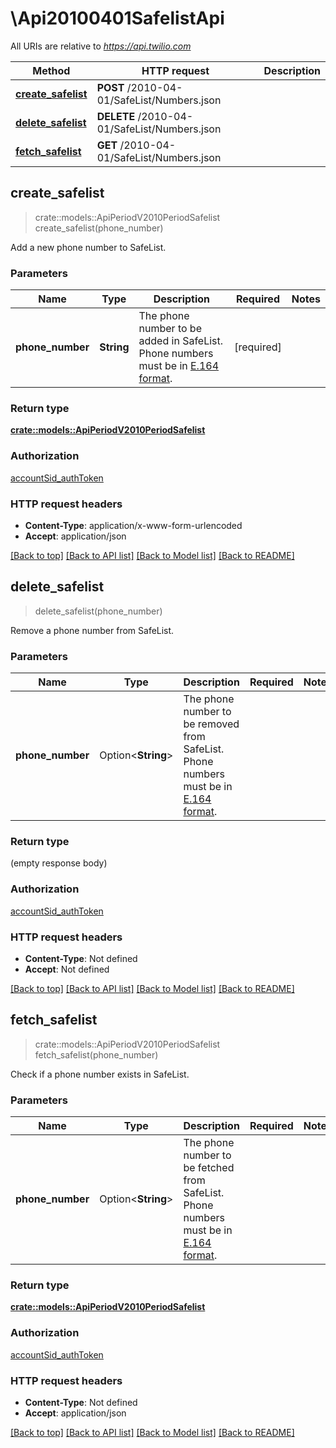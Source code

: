 # \Api20100401SafelistApi

All URIs are relative to *https://api.twilio.com*

Method | HTTP request | Description
------------- | ------------- | -------------
[**create_safelist**](Api20100401SafelistApi.md#create_safelist) | **POST** /2010-04-01/SafeList/Numbers.json | 
[**delete_safelist**](Api20100401SafelistApi.md#delete_safelist) | **DELETE** /2010-04-01/SafeList/Numbers.json | 
[**fetch_safelist**](Api20100401SafelistApi.md#fetch_safelist) | **GET** /2010-04-01/SafeList/Numbers.json | 



## create_safelist

> crate::models::ApiPeriodV2010PeriodSafelist create_safelist(phone_number)


Add a new phone number to SafeList.

### Parameters


Name | Type | Description  | Required | Notes
------------- | ------------- | ------------- | ------------- | -------------
**phone_number** | **String** | The phone number to be added in SafeList. Phone numbers must be in [E.164 format](https://www.twilio.com/docs/glossary/what-e164). | [required] |

### Return type

[**crate::models::ApiPeriodV2010PeriodSafelist**](api.v2010.safelist.md)

### Authorization

[accountSid_authToken](../README.md#accountSid_authToken)

### HTTP request headers

- **Content-Type**: application/x-www-form-urlencoded
- **Accept**: application/json

[[Back to top]](#) [[Back to API list]](../README.md#documentation-for-api-endpoints) [[Back to Model list]](../README.md#documentation-for-models) [[Back to README]](../README.md)


## delete_safelist

> delete_safelist(phone_number)


Remove a phone number from SafeList.

### Parameters


Name | Type | Description  | Required | Notes
------------- | ------------- | ------------- | ------------- | -------------
**phone_number** | Option<**String**> | The phone number to be removed from SafeList. Phone numbers must be in [E.164 format](https://www.twilio.com/docs/glossary/what-e164). |  |

### Return type

 (empty response body)

### Authorization

[accountSid_authToken](../README.md#accountSid_authToken)

### HTTP request headers

- **Content-Type**: Not defined
- **Accept**: Not defined

[[Back to top]](#) [[Back to API list]](../README.md#documentation-for-api-endpoints) [[Back to Model list]](../README.md#documentation-for-models) [[Back to README]](../README.md)


## fetch_safelist

> crate::models::ApiPeriodV2010PeriodSafelist fetch_safelist(phone_number)


Check if a phone number exists in SafeList.

### Parameters


Name | Type | Description  | Required | Notes
------------- | ------------- | ------------- | ------------- | -------------
**phone_number** | Option<**String**> | The phone number to be fetched from SafeList. Phone numbers must be in [E.164 format](https://www.twilio.com/docs/glossary/what-e164). |  |

### Return type

[**crate::models::ApiPeriodV2010PeriodSafelist**](api.v2010.safelist.md)

### Authorization

[accountSid_authToken](../README.md#accountSid_authToken)

### HTTP request headers

- **Content-Type**: Not defined
- **Accept**: application/json

[[Back to top]](#) [[Back to API list]](../README.md#documentation-for-api-endpoints) [[Back to Model list]](../README.md#documentation-for-models) [[Back to README]](../README.md)

